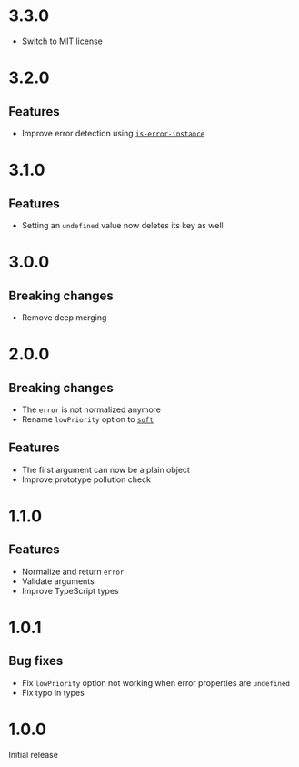# 3.3.0

- Switch to MIT license

# 3.2.0

## Features

- Improve error detection using
  [`is-error-instance`](https://github.com/ehmicky/is-error-instance)

# 3.1.0

## Features

- Setting an `undefined` value now deletes its key as well

# 3.0.0

## Breaking changes

- Remove deep merging

# 2.0.0

## Breaking changes

- The `error` is not normalized anymore
- Rename `lowPriority` option to [`soft`](README.md#soft)

## Features

- The first argument can now be a plain object
- Improve prototype pollution check

# 1.1.0

## Features

- Normalize and return `error`
- Validate arguments
- Improve TypeScript types

# 1.0.1

## Bug fixes

- Fix `lowPriority` option not working when error properties are `undefined`
- Fix typo in types

# 1.0.0

Initial release
